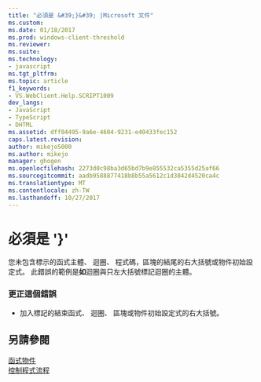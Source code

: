 ```yaml
---
title: "必須是 &#39;}&#39; |Microsoft 文件"
ms.custom: 
ms.date: 01/18/2017
ms.prod: windows-client-threshold
ms.reviewer: 
ms.suite: 
ms.technology:
- javascript
ms.tgt_pltfrm: 
ms.topic: article
f1_keywords:
- VS.WebClient.Help.SCRIPT1009
dev_langs:
- JavaScript
- TypeScript
- DHTML
ms.assetid: dff04495-9a6e-4604-9231-e40433fec152
caps.latest.revision: 
author: mikejo5000
ms.author: mikejo
manager: ghogen
ms.openlocfilehash: 2273d0c98ba3d65bd7b9e855532ca5355d25af66
ms.sourcegitcommit: aadb9588877418b8b55a5612c1d3842d4520ca4c
ms.translationtype: MT
ms.contentlocale: zh-TW
ms.lasthandoff: 10/27/2017
---
```

# <a name="expected-3939"></a>必須是 &#39;}&#39;
您未包含標示的函式主體、 迴圈、 程式碼，區塊的結尾的右大括號或物件初始設定式。 此錯誤的範例是**如**迴圈與只左大括號標記迴圈的主體。  
  
### <a name="to-correct-this-error"></a>更正這個錯誤  
  
-   加入標記的結束函式、 迴圈、 區塊或物件初始設定式的右大括號。  
  
## <a name="see-also"></a>另請參閱  
 [函式物件](../../javascript/reference/function-object-javascript.md)   
 [控制程式流程](../../javascript/controlling-program-flow-javascript.md)